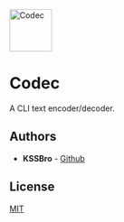 <img alt="Codec" src="https://raw.githubusercontent.com/KSSBro/bolt/master/resources/logo/logo.png" height="75">

# Codec
A CLI text encoder/decoder.

## Authors

- **KSSBro** - [Github](https://github.com/KSSBro)

## License

[MIT](https://choosealicense.com/licenses/mit/)